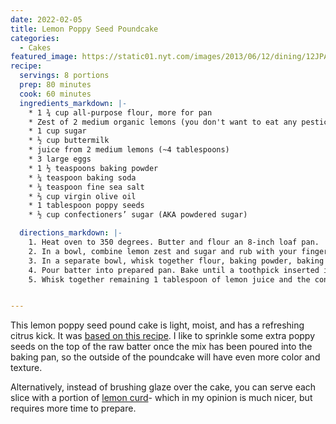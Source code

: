 ```yaml
---
date: 2022-02-05
title: Lemon Poppy Seed Poundcake
categories:
  - Cakes
featured_image: https://static01.nyt.com/images/2013/06/12/dining/12JPAPPE3/12JPAPPE3-articleLarge.jpg
recipe:
  servings: 8 portions
  prep: 80 minutes
  cook: 60 minutes
  ingredients_markdown: |-
    * 1 ¾ cup all-purpose flour, more for pan
    * Zest of 2 medium organic lemons (you don't want to eat any pesticides which can soak into the peel)
    * 1 cup sugar
    * ½ cup buttermilk
    * juice from 2 medium lemons (~4 tablespoons)
    * 3 large eggs
    * 1 ½ teaspoons baking powder
    * ¼ teaspoon baking soda
    * ¼ teaspoon fine sea salt
    * ⅔ cup virgin olive oil
    * 1 tablespoon poppy seeds
    * ½ cup confectioners’ sugar (AKA powdered sugar)

  directions_markdown: |-
    1. Heat oven to 350 degrees. Butter and flour an 8-inch loaf pan.
    2. In a bowl, combine lemon zest and sugar and rub with your fingers until it looks like wet sand. Whisk in buttermilk, 3 tablespoons lemon juice (saving 1 tablespoon for the glaze), and the eggs. 
    3. In a separate bowl, whisk together flour, baking powder, baking soda and salt. Whisk dry ingredients into the batter, then whisk in oil and poppy seeds.
    4. Pour batter into prepared pan. Bake until a toothpick inserted in the center emerges clean, about 1 hour. Let cool in pan until warm to the touch, then turn out onto a baking rack set over a rimmed baking sheet. Turn cake right side up.
    5. Whisk together remaining 1 tablespoon of lemon juice and the confectioners’ sugar. Use a pastry brush to spread glaze evenly over top and sides of cake. Cool completely before slicing.


---
```

This lemon poppy seed pound cake is light, moist, and has a refreshing citrus kick. It was [based on this recipe](https://cooking.nytimes.com/recipes/1014800-lemon-poppy-seed-poundcake). I like to sprinkle some extra poppy seeds on the top of the raw batter once the mix has been poured into the baking pan, so the outside of the poundcake will have even more color and texture.

Alternatively, instead of brushing glaze over the cake, you can serve each slice with a portion of [lemon curd](https://willblev.github.io/PCBakers/gluten%20free/dairy%20free/easy/other/2022/02/04/lemon-curd/)- which in my opinion is much nicer, but requires more time to prepare. 
